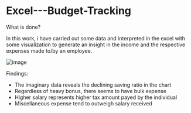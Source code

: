 # Excel---Budget-Tracking
What is done?

In this work, i have carried out some data and interpreted in the excel with some visualization to generate an insight in the income and the respective expenses made to/by an employee.

![image](https://github.com/user-attachments/assets/ac1757cd-e117-4190-8879-bfdae0935a21)

Findings:
- The imaginary data reveals the declining saving ratio in the chart
- Regardless of heavy bonus, there seems to have bulk expense
- Higher salary represents higher tax amount payed by the individual
- Miscellaneous expense tend to outweigh salary received
